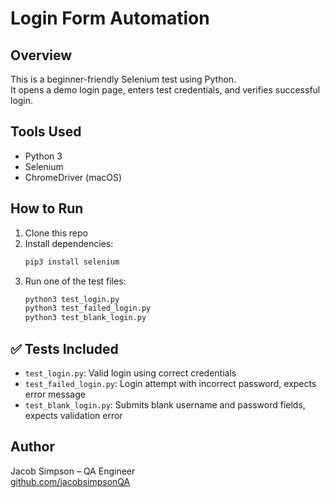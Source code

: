 # Login Form Automation

## Overview
This is a beginner-friendly Selenium test using Python.  
It opens a demo login page, enters test credentials, and verifies successful login.

## Tools Used
- Python 3
- Selenium
- ChromeDriver (macOS)

## How to Run
1. Clone this repo  
2. Install dependencies:  
   ```bash
   pip3 install selenium
   ```
3. Run one of the test files:
   ```bash
   python3 test_login.py
   python3 test_failed_login.py
   python3 test_blank_login.py
   ```

## ✅ Tests Included
- `test_login.py`: Valid login using correct credentials  
- `test_failed_login.py`: Login attempt with incorrect password, expects error message  
- `test_blank_login.py`: Submits blank username and password fields, expects validation error

## Author
Jacob Simpson – QA Engineer  
[github.com/jacobsimpsonQA](https://github.com/jacobsimpsonQA)
